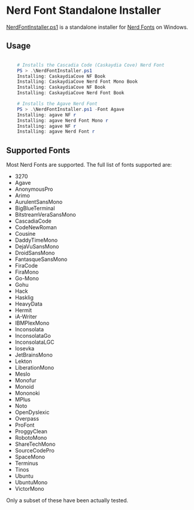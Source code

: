 # Nerd Font Standalone Installer

[NerdFontInstaller.ps1](NerdFontInstaller.ps1) is a standalone installer for [Nerd Fonts](https://www.nerdfonts.com/) on Windows.

## Usage

```powershell

    # Installs the Cascadia Code (Caskaydia Cove) Nerd Font
    PS > .\NerdFontInstaller.ps1
    Installing: CaskaydiaCove NF Book
    Installing: CaskaydiaCove Nerd Font Mono Book
    Installing: CaskaydiaCove NF Book
    Installing: CaskaydiaCove Nerd Font Book
```

```powershell
    # Installs the Agave Nerd Font
    PS > .\NerdFontInstaller.ps1 -Font Agave
    Installing: agave NF r
    Installing: agave Nerd Font Mono r
    Installing: agave NF r
    Installing: agave Nerd Font r
```

## Supported Fonts

Most Nerd Fonts are supported. The full list of fonts supported are:

- 3270
- Agave
- AnonymousPro
- Arimo
- AurulentSansMono
- BigBlueTerminal
- BitstreamVeraSansMono
- CascadiaCode
- CodeNewRoman
- Cousine
- DaddyTimeMono
- DejaVuSansMono
- DroidSansMono
- FantasqueSansMono
- FiraCode
- FiraMono
- Go-Mono
- Gohu
- Hack
- Hasklig
- HeavyData
- Hermit
- iA-Writer
- IBMPlexMono
- Inconsolata
- InconsolataGo
- InconsolataLGC
- Iosevka
- JetBrainsMono
- Lekton
- LiberationMono
- Meslo
- Monofur
- Monoid
- Mononoki
- MPlus
- Noto
- OpenDyslexic
- Overpass
- ProFont
- ProggyClean
- RobotoMono
- ShareTechMono
- SourceCodePro
- SpaceMono
- Terminus
- Tinos
- Ubuntu
- UbuntuMono
- VictorMono

Only a subset of these have been actually tested.
